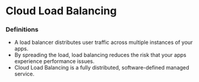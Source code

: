 # Cloud Load Balancing

### Definitions
* A load balancer distributes user traffic across multiple instances of your apps.
* By spreading the load, load balancing reduces the risk that your apps experience performance issues.
* Cloud Load Balancing is a fully distributed, software-defined managed service.